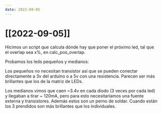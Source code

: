 ```yaml
---
date: 2022-09-05
---
```

# [[2022-09-05]]

Hicimos un script que calcula dónde hay que poner el próximo led, tal que el overlap sea x%, en calc_pos_overlap.

Probamos los leds pequeños y medianos:

Los pequeños no necesitan transistor así que se pueden conectar directamente a 3v del arduino o a 5v con una resistencia. Parecen ser más brillantes que los de la matriz de LEDs.

Los medianos vimos que caen ~3.4v en cada diodo (3 veces por cada led) y llegaban a tirar ~ 120mA, pero para esto necesitaríamos una fuente externa y transistores. Además estos son un perno de soldar. Cuando están los 3 prendidos son más brillantes que los individuales.